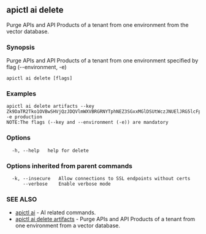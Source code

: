 ## apictl ai delete

Purge APIs and API Products of a tenant from one environment from the vector database.

### Synopsis

Purge APIs and API Products of a tenant from one environment specified by flag (--environment, -e)

```
apictl ai delete [flags]
```

### Examples

```
apictl ai delete artifacts --key Zk9DaTR2Tko1OVBwSHVjQzJDQVlmWXVBRGRNYTphNEZ3SGxxMGlDSUtWczJNUElJRG5lcFpuWU1h -e production
NOTE:The flags (--key and --environment (-e)) are mandatory
```

### Options

```
  -h, --help   help for delete
```

### Options inherited from parent commands

```
  -k, --insecure   Allow connections to SSL endpoints without certs
      --verbose    Enable verbose mode
```

### SEE ALSO

* [apictl ai](apictl_ai.md)	 - AI related commands.
* [apictl ai delete artifacts](apictl_ai_delete_artifacts.md)	 - Purge APIs and API Products of a tenant from one environment from a vector database.

